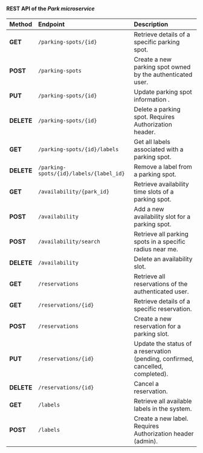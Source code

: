 #### REST API of the *Park microservice*

| Method | Endpoint | Description |
|:--------|:----------|:-------------|
| **GET** | `/parking-spots/{id}` | Retrieve details of a specific parking spot. |
| **POST** | `/parking-spots` | Create a new parking spot owned by the authenticated user. |
| **PUT** | `/parking-spots/{id}` | Update parking spot information .|
| **DELETE** | `/parking-spots/{id}` | Delete a parking spot. Requires Authorization header. |
| **GET** | `/parking-spots/{id}/labels` | Get all labels associated with a parking spot. |
| **DELETE** | `/parking-spots/{id}/labels/{label_id}` | Remove a label from a parking spot. |
| **GET** | `/availability/{park_id}` | Retrieve availability time slots of a parking spot. |
| **POST** | `/availability` | Add a new availability slot for a parking spot. |
| **POST** | `/availability/search` | Retrieve all parking spots in a specific radius near me. |
| **DELETE** | `/availability` | Delete an availability slot. |
| **GET** | `/reservations` | Retrieve all reservations of the authenticated user. |
| **GET** | `/reservations/{id}` | Retrieve details of a specific reservation. |
| **POST** | `/reservations` | Create a new reservation for a parking slot. |
| **PUT** | `/reservations/{id}` | Update the status of a reservation (pending, confirmed, cancelled, completed). |
| **DELETE** | `/reservations/{id}` | Cancel a reservation. |
| **GET** | `/labels` | Retrieve all available labels in the system. |
| **POST** | `/labels` | Create a new label. Requires Authorization header (admin). |
